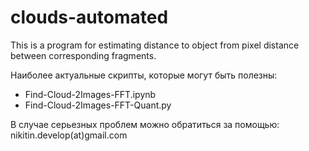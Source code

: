 # clouds-automated
This is a program for estimating distance to object from pixel distance
between corresponding fragments.


Наиболее актуальные скрипты, которые могут быть полезны:
* Find-Cloud-2Images-FFT.ipynb
* Find-Cloud-2Images-FFT-Quant.py


В случае серьезных проблем можно обратиться за помощью:
nikitin.develop(at)gmail.com